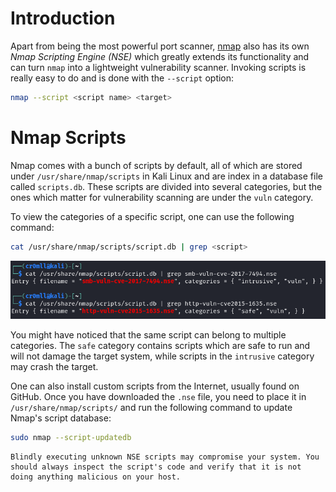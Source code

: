 # Introduction
Apart from being the most powerful port scanner, [nmap](../Port%20Scanning/index.md) also has its own *Nmap Scripting Engine (NSE)* which greatly extends its functionality and can turn `nmap` into a lightweight vulnerability scanner. Invoking scripts is really easy to do and is done with the `--script` option:

```bash
nmap --script <script name> <target>
```

# Nmap Scripts
Nmap comes with a bunch of scripts by default, all of which are stored under `/usr/share/nmap/scripts` in Kali Linux and are index in a database file called `scripts.db`. These scripts are divided into several categories, but the ones which matter for vulnerability scanning are under the `vuln` category. 

To view the categories of a specific script, one can use the following command:

```bash
cat /usr/share/nmap/scripts/script.db | grep <script>
```

![](Resources/Images/Check%20NSE%20Categories.png)

You might have noticed that the same script can belong to multiple categories. The `safe` category contains scripts which are safe to run and will not damage the target system, while scripts in the `intrusive` category may crash the target.

One can also install custom scripts from the Internet, usually found on GitHub. Once you have downloaded the `.nse` file, you need to place it in `/usr/share/nmap/scripts/` and run the following command to update Nmap's script database:

```bash
sudo nmap --script-updatedb
```

```admonish danger title="Danger: Malicious NSE Scripts"
Blindly executing unknown NSE scripts may compromise your system. You should always inspect the script's code and verify that it is not doing anything malicious on your host.
```